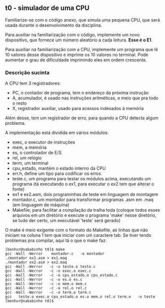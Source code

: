 ## t0 - simulador de uma CPU

Familiarize-se com o código anexo, que simula uma pequena CPU, que será usada durante o desenvolvimento da disciplina.

Para auxiliar na familiarização com o código, implemente um novo dispositivo, que fornece um número aleatório a cada leitura. **Esse é o E1**.

Para auxiliar na familiarização com a CPU, implemente um programa que lê 10 valores desse dispositivo e imprime os 10 valores no terminal. Pode aumentar o grau de dificuldade imprimindo eles em ordem crescente.

### Descrição sucinta

A CPU tem 3 registradores:
- PC, o contador de programa, tem o endereço da próxima instrução
- A, acumulador, é usado nas instruções aritméticas, e meio que pra todo o resto
- X, registrador auxiliar, usado para acessos indexados à memória

Além desse, tem um registrador de erro, para quando a CPU detecta algum problema.

A implementação está dividida em vários módulos:
- exec, o executor de instruções
- mem, a memória
- es, o controlador de E/S
- rel, um relógio
- term, um terminal
- cpu_estado, mantém o estado interno da CPU
- err.h, define um tipo para codificar os erros
- teste.c, um programa para testar os módulos acima, executando um programa (tá executando o ex1, para executar o ex2 tem que alterar o fonte)
- ex1 e ex2.asm, dois programinhas de teste em linguagem de montagem
- montador.c, um montador para transformar programas .asm em .maq (em linguagem de máquina)
- Makefile, para facilitar a compilação da tralha toda (coloque todos esses arquivos em um diretório e execute o programa 'make' nesse diretório, se tudo der certo, um executável 'teste' será gerado)

O make é meio exigente com o formato do Makefile, as linhas que não iniciam na coluna 1 tem que iniciar com um caractere tab.
Se tiver tendo problemas pra compilar, aqui tá o que o make faz:
```
[benhur@nababinho t0]$ make
gcc -Wall -Werror    montador.c   -o montador
./montador ex1.asm > ex1.maq
./montador ex2.asm > ex2.maq
gcc -Wall -Werror   -c -o teste.o teste.c
gcc -Wall -Werror   -c -o exec.o exec.c
gcc -Wall -Werror   -c -o cpu_estado.o cpu_estado.c
gcc -Wall -Werror   -c -o es.o es.c
gcc -Wall -Werror   -c -o mem.o mem.c
gcc -Wall -Werror   -c -o rel.o rel.c
gcc -Wall -Werror   -c -o term.o term.c
gcc   teste.o exec.o cpu_estado.o es.o mem.o rel.o term.o   -o teste
[benhur@nababinho t0]$ 
```
